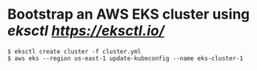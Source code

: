 # Bootstrap an AWS EKS cluster using *eksctl <https://eksctl.io/>*
 
    $ eksctl create cluster -f cluster.yml
    $ aws eks --region us-east-1 update-kubeconfig --name eks-cluster-1
